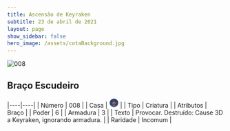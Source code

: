 ```yaml
---
title: Ascensão de Keyraken
subtitle: 23 de abril de 2021
layout: page
show_sidebar: false
hero_image: /assets/cotaBackground.jpg
---
```


![008](https://cards-keyforge.s3.eu-north-1.amazonaws.com/media/pt/rotk/008.png)

## Braço Escudeiro

|----|----|
| Número | 008 |
| Casa | ![Keyraken](https://raw.githubusercontent.com/cardsofkeyforge/cardsofkeyforge.github.io/master/rotk/keyraken.png "Keyraken") |
| Tipo | Criatura |
| Atributos | Braço |
| Poder | 6 |
| Armadura | 3 |
| Texto | Provocar. Destruído: Cause 3D a Keyraken, ignorando armadura. |
| Raridade | Incomum |
